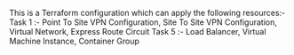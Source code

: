 This is a Terraform configuration which can apply the following resources:-
Task 1 :- Point To Site VPN Configuration, Site To Site VPN Configuration, Virtual Network, Express Route Circuit
Task 5 :- Load Balancer, Virtual Machine Instance, Container Group
